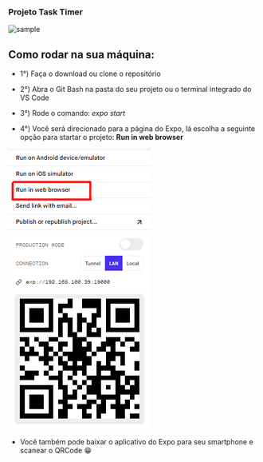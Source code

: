 ### Projeto Task Timer


![sample](https://github.com/Faculdade-Metodista-Granbery/hello/blob/parte10/assets/sample.gif?raw=true)


## Como rodar na sua máquina:

- 1°) Faça o download ou clone o repositório

- 2°) Abra o Git Bash na pasta do seu projeto ou o terminal integrado do VS Code

- 3°) Rode o comando:
<i>expo start</i>
     
- 4°) Você será direcionado para a página do Expo, lá escolha a seguinte opção para startar o projeto: <b>Run in web browser</b>

![imgExpo](https://github.com/femelo22/Mobile-Timer/blob/4f01fbf16aab1b7606f798c689d4191673985614/assets/ExpoPage.png)


- Você também pode baixar o aplicativo do Expo para seu smartphone e scanear o QRCode 😁



